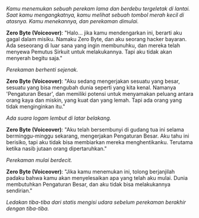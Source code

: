 _Kamu menemukan sebuah perekam lama dan berdebu tergeletak di lantai. Saat kamu mengangkatnya, kamu melihat sebuah tombol merah kecil di atasnya. Kamu menekannya, dan perekaman dimulai._

**Zero Byte (Voiceover)**: "Halo... jika kamu mendengarkan ini, berarti aku gagal dalam misiku. Namaku Zero Byte, dan aku seorang hacker bayaran. Ada seseorang di luar sana yang ingin membunuhku, dan mereka telah menyewa Pemutus Sirkuit untuk melakukannya. Tapi aku tidak akan menyerah begitu saja."

_Perekaman berhenti sejenak._

**Zero Byte (Voiceover)**: "Aku sedang mengerjakan sesuatu yang besar, sesuatu yang bisa mengubah dunia seperti yang kita kenal. Namanya 'Pengaturan Besar', dan memiliki potensi untuk menyamakan peluang antara orang kaya dan miskin, yang kuat dan yang lemah. Tapi ada orang yang tidak menginginkan itu."

_Ada suara logam lembut di latar belakang._

**Zero Byte (Voiceover)**: "Aku telah bersembunyi di gudang tua ini selama berminggu-minggu sekarang, mengerjakan Pengaturan Besar. Aku tahu ini berisiko, tapi aku tidak bisa membiarkan mereka menghentikanku. Terutama ketika nasib jutaan orang dipertaruhkan."

_Perekaman mulai berdecit._

**Zero Byte (Voiceover)**: "Jika kamu menemukan ini, tolong berjanjilah padaku bahwa kamu akan menyelesaikan apa yang telah aku mulai. Dunia membutuhkan Pengaturan Besar, dan aku tidak bisa melakukannya sendirian."

_Ledakan tiba-tiba dari statis mengisi udara sebelum perekaman berakhir dengan tiba-tiba._
